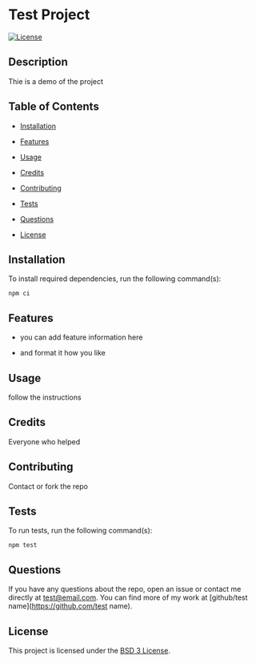 # Test Project

[![License](https://img.shields.io/badge/License-BSD%203--Clause-blue.svg)](https://opensource.org/licenses/BSD-3-Clause)  



## Description

Thie is a demo of the project  



## Table of Contents

- [Installation](#installation)

- [Features](#features)

- [Usage](#usage)

- [Credits](#credits)

- [Contributing](#contributing)

- [Tests](#tests)

- [Questions](#questions)

- [License](#license)  



## Installation

To install required dependencies, run the following command(s):

```
npm ci
```  

## Features  
- you can add feature information here

- and format it how you like

## Usage

follow the instructions  

## Credits

Everyone who helped

## Contributing

Contact or fork the repo  



## Tests

To run tests, run the following command(s):

```
npm test
```  



## Questions

If you have any questions about the repo, open an issue or contact me directly at test@email.com. You can find more of my work at [github/test name](https://github.com/test name).  


## License

This project is licensed under the [BSD 3 License](https://opensource.org/licenses/BSD-3-Clause).  


